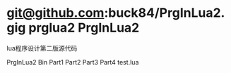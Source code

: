 git@github.com:buck84/PrgInLua2.gig
prglua2
PrgInLua2
=========

lua程序设计第二版源代码

PrgInLua2
  Bin
    Part1
    Part2
    Part3
    Part4
  test.lua
